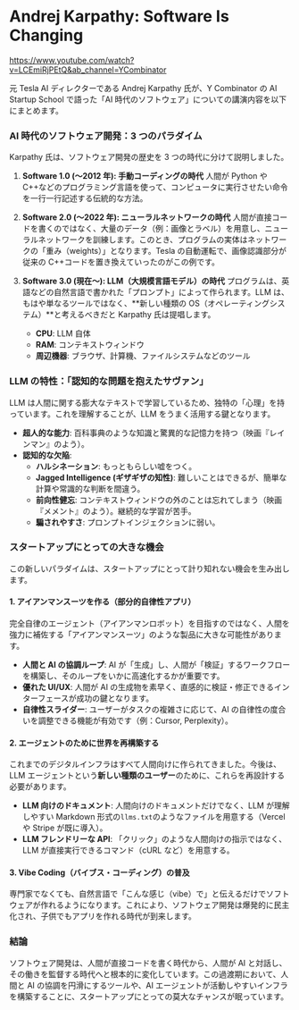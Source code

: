 # Andrej Karpathy: Software Is Changing

https://www.youtube.com/watch?v=LCEmiRjPEtQ&ab_channel=YCombinator

元 Tesla AI ディレクターである Andrej Karpathy 氏が、Y Combinator の AI Startup School で語った「AI 時代のソフトウェア」についての講演内容を以下にまとめます。

### AI 時代のソフトウェア開発：3 つのパラダイム

Karpathy 氏は、ソフトウェア開発の歴史を 3 つの時代に分けて説明しました。

1.  **Software 1.0 (〜2012 年): 手動コーディングの時代**
    人間が Python や C++などのプログラミング言語を使って、コンピュータに実行させたい命令を一行一行記述する伝統的な方法。

2.  **Software 2.0 (〜2022 年): ニューラルネットワークの時代**
    人間が直接コードを書くのではなく、大量のデータ（例：画像とラベル）を用意し、ニューラルネットワークを訓練します。このとき、プログラムの実体はネットワークの「重み（weights）」となります。Tesla の自動運転で、画像認識部分が従来の C++コードを置き換えていったのがこの例です。

3.  **Software 3.0 (現在〜): LLM（大規模言語モデル）の時代**
    プログラムは、英語などの自然言語で書かれた「プロンプト」によって作られます。LLM は、もはや単なるツールではなく、**新しい種類の OS（オペレーティングシステム）**と考えるべきだと Karpathy 氏は提唱します。

    - **CPU**: LLM 自体
    - **RAM**: コンテキストウィンドウ
    - **周辺機器**: ブラウザ、計算機、ファイルシステムなどのツール

### LLM の特性：「認知的な問題を抱えたサヴァン」

LLM は人間に関する膨大なテキストで学習しているため、独特の「心理」を持っています。これを理解することが、LLM をうまく活用する鍵となります。

- **超人的な能力**: 百科事典のような知識と驚異的な記憶力を持つ（映画『レインマン』のよう）。
- **認知的な欠陥**:
  - **ハルシネーション**: もっともらしい嘘をつく。
  - **Jagged Intelligence (ギザギザの知性)**: 難しいことはできるが、簡単な計算や常識的な判断を間違う。
  - **前向性健忘**: コンテキストウィンドウの外のことは忘れてしまう（映画『メメント』のよう）。継続的な学習が苦手。
  - **騙されやすさ**: プロンプトインジェクションに弱い。

### スタートアップにとっての大きな機会

この新しいパラダイムは、スタートアップにとって計り知れない機会を生み出します。

#### 1. アイアンマンスーツを作る（部分的自律性アプリ）

完全自律のエージェント（アイアンマンロボット）を目指すのではなく、人間を強力に補佐する「アイアンマンスーツ」のような製品に大きな可能性があります。

- **人間と AI の協調ループ**: AI が「生成」し、人間が「検証」するワークフローを構築し、そのループをいかに高速化するかが重要です。
- **優れた UI/UX**: 人間が AI の生成物を素早く、直感的に検証・修正できるインターフェースが成功の鍵となります。
- **自律性スライダー**: ユーザーがタスクの複雑さに応じて、AI の自律性の度合いを調整できる機能が有効です（例：Cursor, Perplexity）。

#### 2. エージェントのために世界を再構築する

これまでのデジタルインフラはすべて人間向けに作られてきました。今後は、LLM エージェントという**新しい種類のユーザー**のために、これらを再設計する必要があります。

- **LLM 向けのドキュメント**: 人間向けのドキュメントだけでなく、LLM が理解しやすい Markdown 形式の`llms.txt`のようなファイルを用意する（Vercel や Stripe が既に導入）。
- **LLM フレンドリーな API**: 「クリック」のような人間向けの指示ではなく、LLM が直接実行できるコマンド（cURL など）を用意する。

#### 3. Vibe Coding（バイブス・コーディング）の普及

専門家でなくても、自然言語で「こんな感じ（vibe）で」と伝えるだけでソフトウェアが作れるようになります。これにより、ソフトウェア開発は爆発的に民主化され、子供でもアプリを作れる時代が到来します。

### 結論

ソフトウェア開発は、人間が直接コードを書く時代から、人間が AI と対話し、その働きを監督する時代へと根本的に変化しています。この過渡期において、人間と AI の協調を円滑にするツールや、AI エージェントが活動しやすいインフラを構築することに、スタートアップにとっての莫大なチャンスが眠っています。
